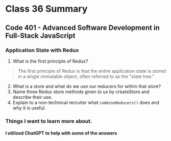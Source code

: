 # Class 36 Summary
## Code 401 - Advanced Software Development in Full-Stack JavaScript

### Application State with Redux
1. What is the first principle of Redux?
> The first principle of Redux is that the entire application state is stored in a single immutable object, often referred to as the "state tree."
2. What is a store and what do we use our reducers for within that store?
3. Name three Redux store methods given to us by createStore and describe their use.
4. Explain to a non-technical recruiter what `combineReducers()` does and why it is useful.

### Things I want to learn more about.

#### I utilized ChatGPT to help with some of the answers